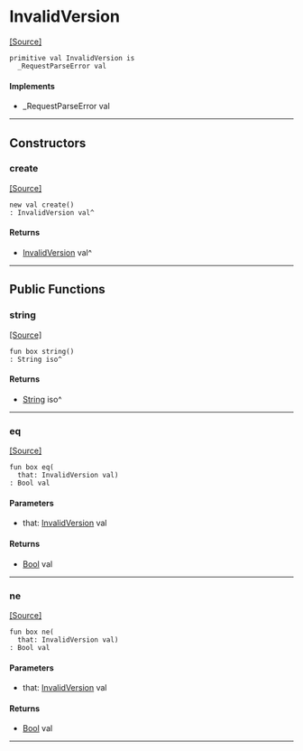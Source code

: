 # InvalidVersion
<span class="source-link">[[Source]](src/http_server/request_parser.md#L13)</span>
```pony
primitive val InvalidVersion is
  _RequestParseError val
```

#### Implements

* _RequestParseError val

---

## Constructors

### create
<span class="source-link">[[Source]](src/http_server/request_parser.md#L13)</span>


```pony
new val create()
: InvalidVersion val^
```

#### Returns

* [InvalidVersion](http_server-InvalidVersion.md) val^

---

## Public Functions

### string
<span class="source-link">[[Source]](src/http_server/request_parser.md#L14)</span>


```pony
fun box string()
: String iso^
```

#### Returns

* [String](builtin-String.md) iso^

---

### eq
<span class="source-link">[[Source]](src/http_server/request_parser.md#L14)</span>


```pony
fun box eq(
  that: InvalidVersion val)
: Bool val
```
#### Parameters

*   that: [InvalidVersion](http_server-InvalidVersion.md) val

#### Returns

* [Bool](builtin-Bool.md) val

---

### ne
<span class="source-link">[[Source]](src/http_server/request_parser.md#L14)</span>


```pony
fun box ne(
  that: InvalidVersion val)
: Bool val
```
#### Parameters

*   that: [InvalidVersion](http_server-InvalidVersion.md) val

#### Returns

* [Bool](builtin-Bool.md) val

---

